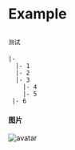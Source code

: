 # Example
> 
## 
### 
```
测试
```
####
```
|- 
  |- 1
  |- 2
  |- 3
    |- 4
    |- 5
 |- 6
```
#### 图片

![avatar](../../../img/about-img.jpg)

